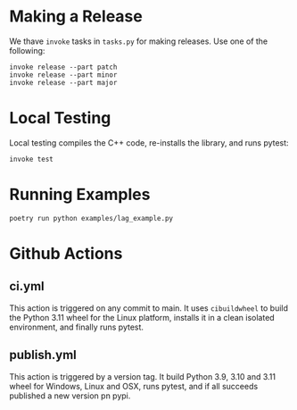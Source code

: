 
# Making a Release

We thave `invoke` tasks in `tasks.py` for making releases. Use one of the following:

```
invoke release --part patch
invoke release --part minor
invoke release --part major
```


# Local Testing
 
Local testing compiles the C++ code,  re-installs the library, and runs pytest:

 ```
 invoke test
 ```


# Running Examples

```
poetry run python examples/lag_example.py
```

# Github Actions

## ci.yml

This action is triggered on any commit to main. It uses `cibuildwheel` to build the 
Python 3.11 wheel for the Linux platform, installs it in a clean isolated environment,
 and finally runs pytest.

 ## publish.yml

 This action is triggered by a version tag.  It build Python 3.9, 3.10 and 3.11 wheel
 for Windows, Linux and OSX, runs pytest, and if all succeeds published a new version
 pn pypi.
 
